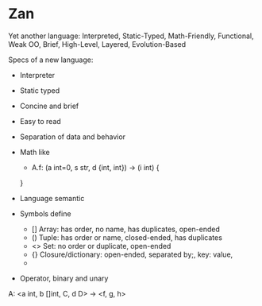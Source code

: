 # Zan
Yet another language: Interpreted, Static-Typed, Math-Friendly, Functional, Weak OO, Brief, High-Level, Layered, Evolution-Based 


Specs of a new language:
- Interpreter
- Static typed
- Concine and brief
- Easy to read
- Separation of data and behavior 
- Math like 
    - A.f: (a int=0, s str, d {int, int}) -> (i int) {

    }

- Language semantic
- Symbols define
    - [] Array: has order, no name, has duplicates, open-ended
    - () Tuple: has order or name, closed-ended, has duplicates
    - <> Set: no order or duplicate, open-ended 
    - {} Closure/dictionary: open-ended, separated by;, key: value, 
    -
- Operator, binary and unary 


A: <a int, b []int, C, d D> -> <f, g, h>

